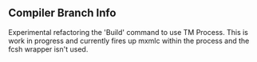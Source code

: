 Compiler Branch Info
--------------------

Experimental refactoring the 'Build' command to use TM Process. This is work in progress and currently fires up mxmlc within the process and the fcsh wrapper isn't used.
